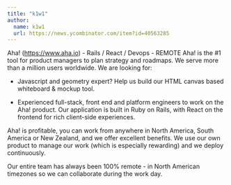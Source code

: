 ```yaml
---
title: "k1w1"
author:
  name: k1w1
  url: https://news.ycombinator.com/item?id=40563285
---
```

Aha! (<a href="https:&#x2F;&#x2F;www.aha.io" rel="nofollow">https:&#x2F;&#x2F;www.aha.io</a>) - Rails &#x2F; React &#x2F; Devops - REMOTE
Aha! is the #1 tool for product managers to plan strategy and roadmaps. We serve more than a million users worldwide. We are looking for:

* Javascript and geometry expert? Help us build our HTML canvas based whiteboard &amp; mockup tool.

* Experienced full-stack, front end and platform engineers to work on the Aha! product. Our application is built in Ruby on Rails, with React on the frontend for rich client-side experiences.

Aha! is profitable, you can work from anywhere in North America, South America or New Zealand, and we offer excellent benefits. We use our own product to manage our work (which is especially rewarding) and we deploy continuously.

Our entire team has always been 100% remote - in North American timezones so we can collaborate during the work day.
